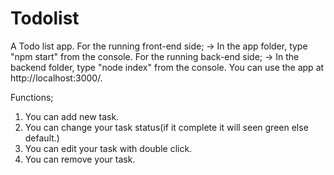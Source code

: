 # Todolist
A Todo list app.
For the running front-end side;
  -> In the app folder, type "npm start" from the console.
For the running back-end side;
  -> In the backend folder, type "node index" from the console.
You can use the app at http://localhost:3000/.

Functions;
1) You can add new task.
2) You can change your task status(if it complete it will seen green else default.)
3) You can edit your task with double click.
4) You can remove your task.
